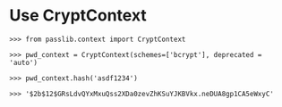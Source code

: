 # Use CryptContext
```
>>> from passlib.context import CryptContext
```
```
>>> pwd_context = CryptContext(schemes=['bcrypt'], deprecated = 'auto')
```
```
>>> pwd_context.hash('asdf1234')
```
```
>>> '$2b$12$GRsLdvQYxMxuQss2XDa0zevZhKSuYJKBVkx.neDUA8gp1CA5eWxyC'
```
